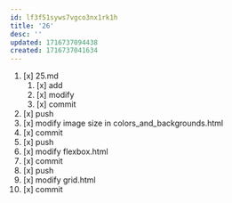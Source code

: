 ```yaml
---
id: lf3f51syws7vgco3nx1rk1h
title: '26'
desc: ''
updated: 1716737094438
created: 1716737041634
---
```


1. [x] 25.md
    1. [x] add
    1. [x] modify
    1. [x] commit
1. [x] push
1. [x] modify image size in colors_and_backgrounds.html
1. [x] commit
1. [x] push
1. [x] modify flexbox.html
1. [x] commit
1. [x] push
1. [x] modify grid.html
1. [x] commit